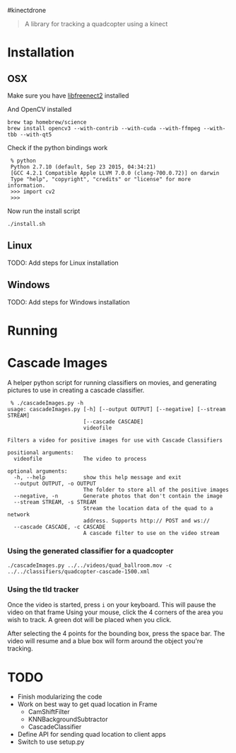 #kinectdrone
> A library for tracking a quadcopter using a kinect

# Installation

## OSX

Make sure you have [libfreenect2](https://github.com/OpenKinect/libfreenect2) installed

And OpenCV installed
```
brew tap homebrew/science
brew install opencv3 --with-contrib --with-cuda --with-ffmpeg --with-tbb --with-qt5
```

Check if the python bindings work
```
 % python
 Python 2.7.10 (default, Sep 23 2015, 04:34:21)
 [GCC 4.2.1 Compatible Apple LLVM 7.0.0 (clang-700.0.72)] on darwin
 Type "help", "copyright", "credits" or "license" for more information.
 >>> import cv2
 >>>
```

Now run the install script
```
./install.sh
```

## Linux
TODO: Add steps for Linux installation

## Windows
TODO: Add steps for Windows installation

# Running


# Cascade Images

A helper python script for running classifiers on movies, and generating pictures to use in creating a cascade classifier.

```
 % ./cascadeImages.py -h
usage: cascadeImages.py [-h] [--output OUTPUT] [--negative] [--stream STREAM]
                        [--cascade CASCADE]
                        videofile

Filters a video for positive images for use with Cascade Classifiers

positional arguments:
  videofile             The video to process

optional arguments:
  -h, --help            show this help message and exit
  --output OUTPUT, -o OUTPUT
                        The folder to store all of the positive images
  --negative, -n        Generate photos that don't contain the image
  --stream STREAM, -s STREAM
                        Stream the location data of the quad to a network
                        address. Supports http:// POST and ws://
  --cascade CASCADE, -c CASCADE
                        A cascade filter to use on the video stream
```


### Using the generated classifier for a quadcopter

```
./cascadeImages.py ../../videos/quad_ballroom.mov -c ../../classifiers/quadcopter-cascade-1500.xml
```

### Using the tld tracker

Once the video is started, press `i` on your keyboard. This will pause the video on that frame
Using your mouse, click the 4 corners of the area you wish to track. A green dot will be placed when you click.

After selecting the 4 points for the bounding box, press the space bar. 
The video will resume and a blue box will form around the object you're tracking.

# TODO
 - Finish modularizing the code
 - Work on best way to get quad location in Frame
   - CamShiftFilter
   - KNNBackgroundSubtractor
   - CascadeClassifier
 - Define API for sending quad location to client apps
 - Switch to use setup.py



